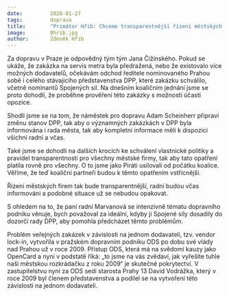 ```yaml
---
date:         2020-01-27
tags:         doprava
title:        "Primátor Hřib: Chceme transparentnější řízení městských firem"
image: 	      0hrib.jpg
author:       Zdeněk Hřib
---
```


Za dopravu v Praze je odpovědný tým tým Jana Čižinského. Pokud se ukáže, že zakázka na servis metra byla předražená, nebo že existovalo více možných dodavatelů, očekávám odchod ředitele nominovaného Prahou sobě i celého stávajícího představenstva DPP, které zakázku schválilo, včetně nominantů Spojených sil. Na dnešním koaličním jednání jsme se proto dohodli, že proběhne prověření této zakázky s možností účasti opozice.

Shodli jsme se na tom, že náměstek pro dopravu Adam Scheinherr připraví změnu stanov DPP, tak aby o významných zakázkách v DPP byla informována i rada města, tak aby kompletní informace měli k dispozici všichni radní a včas.

Také jsme se dohodli na dalších krocích ke schválení vlastnické politiky a pravidel transparentnosti pro všechny městské firmy, tak aby tato opatření platila rovně pro všechny. O to jsme jako Piráti usilovali od počátku koalice. Věříme, že teď koaliční partneři budou k těmto opatřením vstřícnější.

Řízení městských firem tak bude transparentnější, radní budou včas informováni a podobné situace už se nebudou opakovat.

S ohledem na to, že paní radní Marvanová se intenzivně tématu dopravního podniku věnuje, bych považoval za ideální, kdyby ji Spojené síly dosadily do dozorčí rady DPP, aby pomohla předcházet těmto problémům.

Problém veřejných zakázek v závislosti na jednom dodavateli, tzv. vendor lock-in, vytvořila v pražském dopravním podniku ODS po dobu své vlády nad Prahou už v roce 2009. Přístup ODS, která má na svědomí kauzy jako OpenCard a nyní v podstatě říká: „to jsme na vás zvědaví, jak vyřešíte tuhle naši městskou rozkrádačku z roku 2009“ je skutečné pokrytectví. V zastupitelstvu nyní za ODS sedí starosta Prahy 13 David Vodrážka, který v roce 2009 byl členem představenstva a podílel se na vytvoření této závislosti na jednom dodavateli.


